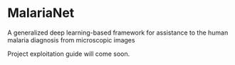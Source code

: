 # MalariaNet
A generalized deep learning-based framework for assistance to the human malaria diagnosis from microscopic images

Project exploitation guide will come soon.
